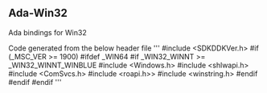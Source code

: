 ## Ada-Win32
Ada bindings for Win32

Code generated from the below header file
'''
#include <SDKDDKVer.h>
#if (_MSC_VER >= 1900)
 #ifdef _WIN64
  #if _WIN32_WINNT >= _WIN32_WINNT_WINBLUE
   #include <Windows.h>
   #include <shlwapi.h>
   #include <ComSvcs.h>
   #include <roapi.h>>
   #include <winstring.h>
  #endif
 #endif
#endif
'''